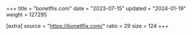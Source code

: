 +++
title = "bonetflix.com"
date = "2023-07-15"
updated = "2024-01-19"
weight = 127295

[extra]
source = "https://bonetflix.com/"
ratio = 29
size = 124
+++
